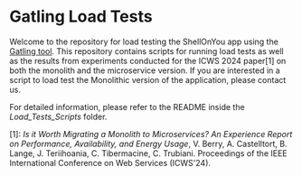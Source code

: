 # Gatling Load Tests

Welcome to the repository for load testing the ShellOnYou app using the [Gatling tool](https://github.com/gatling/gatling?tab=readme-ov-file). This repository contains scripts for running load tests as well as the results from experiments conducted for the ICWS 2024 paper[1] on both the monolith and the microservice version. If you are interested in a script to load test the Monolithic version of the application, please contact us.

For detailed information, please refer to the README inside the *Load_Tests_Scripts* folder.

[1]: *Is it Worth Migrating a Monolith to Microservices? An Experience Report on Performance, Availability, and Energy Usage*, V. Berry, A. Castelltort, B. Lange, J. Teriihoania, C. Tibermacine, C. Trubiani. Proceedings of the IEEE International Conference on Web Services (ICWS'24).
